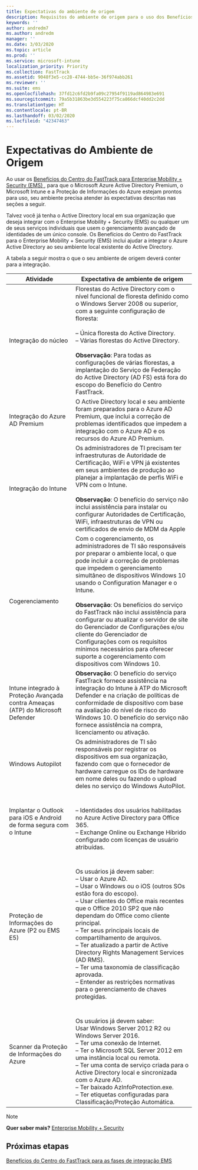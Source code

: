 ```yaml
---
title: Expectativas do ambiente de origem
description: Requisitos do ambiente de origem para o uso dos Benefícios do Centro do FastTrack para EMS
keywords: ''
author: andredm7
ms.author: andredm
manager: ''
ms.date: 3/03/2020
ms.topic: article
ms.prod: ''
ms.service: microsoft-intune
localization_priority: Priority
ms.collection: FastTrack
ms.assetid: 9048f3e5-cc28-4744-bb5e-36f974abb261
ms.reviewer: ''
ms.suite: ems
ms.openlocfilehash: 37fd12c6fd2b9fa09c27954f9119ad864983e691
ms.sourcegitcommit: 79a5b31863be3d554223f75ca866dcf40dd2c2dd
ms.translationtype: HT
ms.contentlocale: pt-BR
ms.lasthandoff: 03/02/2020
ms.locfileid: "42347463"
---
```

# <a name="source-environment-expectations"></a>Expectativas do Ambiente de Origem

Ao usar os [Benefícios do Centro do FastTrack para Enterprise Mobility + Security (EMS) ](EMS-fasttrack-benefit-for-EMS.md), para que o Microsoft Azure Active Directory Premium, o Microsoft Intune e a Proteção de Informações do Azure estejam prontos para uso, seu ambiente precisa atender às expectativas descritas nas seções a seguir.

Talvez você já tenha o Active Directory local em sua organização que deseja integrar com o Enterprise Mobility + Security (EMS) ou qualquer um de seus serviços individuais que usem o gerenciamento avançado de identidades de um único console. Os Benefícios do Centro do FastTrack para o Enterprise Mobility + Security (EMS) inclui ajudar a integrar o Azure Active Directory ao seu ambiente local existente do Active Directory.

A tabela a seguir mostra o que o seu ambiente de origem deverá conter para a integração.

|Atividade|Expectativa de ambiente de origem|
|------------|----------------------------------|
|Integração do núcleo|Florestas do Active Directory com o nível funcional de floresta definido como o Windows Server 2008 ou superior, com a seguinte configuração de floresta:<br /><br />– Única floresta do Active Directory.<br />– Várias florestas do Active Directory. </br></br>**Observação**: Para todas as configurações de várias florestas, a implantação do Serviço de Federação do Active Directory (AD FS) está fora do escopo do Benefício do Centro FastTrack.|
|Integração do Azure AD Premium|O Active Directory local e seu ambiente foram preparados para o Azure AD Premium, que inclui a correção de problemas identificados que impedem a integração com o Azure AD e os recursos do Azure AD Premium.|
|Integração do Intune| Os administradores de TI precisam ter infraestruturas de Autoridade de Certificação, WiFi e VPN já existentes em seus ambientes de produção ao planejar a implantação de perfis WiFi e VPN com o Intune.<br /><br /> **Observação**: O benefício do serviço não inclui assistência para instalar ou configurar Autoridades de Certificação, WiFi, infraestruturas de VPN ou certificados de envio de MDM da Apple   |
|Cogerenciamento|Com o cogerenciamento, os administradores de TI são responsáveis por preparar o ambiente local, o que pode incluir a correção de problemas que impedem o gerenciamento simultâneo de dispositivos Windows 10 usando o Configuration Manager e o Intune.<br /><br />**Observação**: Os benefícios do serviço do FastTrack não inclui assistência para configurar ou atualizar o servidor de site do Gerenciador de Configurações e/ou cliente do Gerenciador de Configurações com os requisitos mínimos necessários para oferecer suporte a cogerenciamento com dispositivos com Windows 10. |
|Intune integrado à Proteção Avançada contra Ameaças (ATP) do Microsoft Defender|**Observação**: O benefício do serviço FastTrack fornece assistência na integração do Intune à ATP do Microsoft Defender e na criação de políticas de conformidade de dispositivo com base na avaliação do nível de risco do Windows 10. O benefício do serviço não fornece assistência na compra, licenciamento ou ativação. |
|Windows Autopilot|Os administradores de TI são responsáveis por registrar os dispositivos em sua organização, fazendo com que o fornecedor de hardware carregue os IDs de hardware em nome deles ou fazendo o upload deles no serviço do Windows AutoPilot. |
|Implantar o Outlook para iOS e Android de forma segura com o Intune|<br /><br />– Identidades dos usuários habilitadas no Azure Active Directory para Office 365.<br />– Exchange Online ou Exchange Híbrido configurado com licenças de usuário atribuídas.<br />|
|Proteção de Informações do Azure (P2 ou EMS E5)|<br /><br />Os usuários já devem saber: <br /> – Usar o Azure AD.<br />– Usar o Windows ou o iOS (outros SOs estão fora do escopo).<br /> – Usar clientes do Office mais recentes que o Office 2010 SP2 que não dependam do Office como cliente principal. <br /> – Ter seus principais locais de compartilhamento de arquivos.  <br /> – Ter atualizado a partir de Active Directory Rights Management Services (AD RMS). <br /> – Ter uma taxonomia de classificação aprovada. <br /> – Entender as restrições normativas para o gerenciamento de chaves protegidas. <br />|
|Scanner da Proteção de Informações do Azure|<br /><br /> Os usuários já devem saber: <br /> Usar Windows Server 2012 R2 ou Windows Server 2016.<br /> – Ter uma conexão de Internet. <br /> – Ter o Microsoft SQL Server 2012 em uma instância local ou remota.  <br /> – Ter uma conta de serviço criada para o Active Directory local e sincronizada com o Azure AD.  <br /> – Ter baixado AzInfoProtection.exe. <br /> – Ter etiquetas configuradas para Classificação/Proteção Automática.<br />|

> [!NOTE]
> **Quer saber mais?**
> [Enterprise Mobility + Security](https://www.microsoft.com/cloud-platform/enterprise-mobility)

## <a name="next-steps"></a>Próximas etapas

[Benefícios do Centro do FastTrack para as fases de integração EMS](EMS-onboarding-phases.md)
